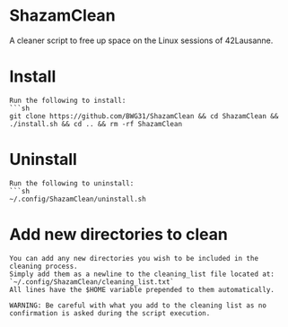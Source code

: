 # ShazamClean
A cleaner script to free up space on the Linux sessions of 42Lausanne.

# Install
	Run the following to install:
	```sh
	git clone https://github.com/BWG31/ShazamClean && cd ShazamClean && ./install.sh && cd .. && rm -rf ShazamClean

# Uninstall
	Run the following to uninstall:
	```sh
	~/.config/ShazamClean/uninstall.sh

# Add new directories to clean
	You can add any new directories you wish to be included in the cleaning process.
	Simply add them as a newline to the cleaning_list file located at: `~/.config/ShazamClean/cleaning_list.txt`
	All lines have the $HOME variable prepended to them automatically.

	WARNING: Be careful with what you add to the cleaning list as no confirmation is asked during the script execution.
